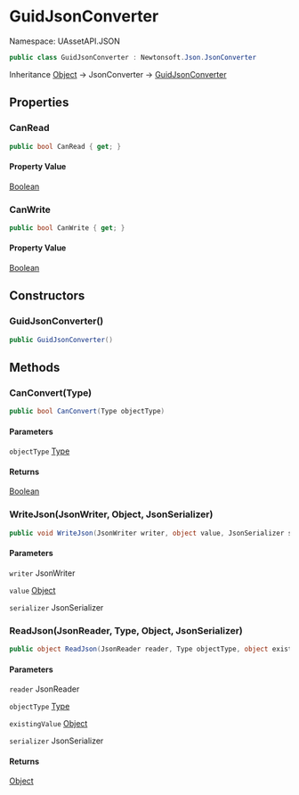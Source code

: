 # GuidJsonConverter

Namespace: UAssetAPI.JSON

```csharp
public class GuidJsonConverter : Newtonsoft.Json.JsonConverter
```

Inheritance [Object](https://docs.microsoft.com/en-us/dotnet/api/system.object) → JsonConverter → [GuidJsonConverter](./uassetapi.json.guidjsonconverter.md)

## Properties

### **CanRead**

```csharp
public bool CanRead { get; }
```

#### Property Value

[Boolean](https://docs.microsoft.com/en-us/dotnet/api/system.boolean)<br>

### **CanWrite**

```csharp
public bool CanWrite { get; }
```

#### Property Value

[Boolean](https://docs.microsoft.com/en-us/dotnet/api/system.boolean)<br>

## Constructors

### **GuidJsonConverter()**

```csharp
public GuidJsonConverter()
```

## Methods

### **CanConvert(Type)**

```csharp
public bool CanConvert(Type objectType)
```

#### Parameters

`objectType` [Type](https://docs.microsoft.com/en-us/dotnet/api/system.type)<br>

#### Returns

[Boolean](https://docs.microsoft.com/en-us/dotnet/api/system.boolean)<br>

### **WriteJson(JsonWriter, Object, JsonSerializer)**

```csharp
public void WriteJson(JsonWriter writer, object value, JsonSerializer serializer)
```

#### Parameters

`writer` JsonWriter<br>

`value` [Object](https://docs.microsoft.com/en-us/dotnet/api/system.object)<br>

`serializer` JsonSerializer<br>

### **ReadJson(JsonReader, Type, Object, JsonSerializer)**

```csharp
public object ReadJson(JsonReader reader, Type objectType, object existingValue, JsonSerializer serializer)
```

#### Parameters

`reader` JsonReader<br>

`objectType` [Type](https://docs.microsoft.com/en-us/dotnet/api/system.type)<br>

`existingValue` [Object](https://docs.microsoft.com/en-us/dotnet/api/system.object)<br>

`serializer` JsonSerializer<br>

#### Returns

[Object](https://docs.microsoft.com/en-us/dotnet/api/system.object)<br>
